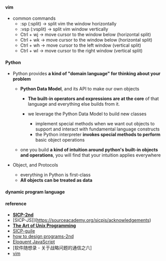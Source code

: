 

#### vim
* common commands 
    - :sp (:split) -> split vim the window horizontally  
    - :vsp (:vsplit) -> split vim window vertically  
    - Ctrl + wj -> move cursor to the window below (horizontal split)  
    - Ctrl + wk -> move cursor to the window below (horizontal split)  
    - Ctrl + wh -> move cursor to the left window (vertical split)
    - Ctrl + wl -> move cursor to the right window (vertical split)


#### Python  
* Python provides **a kind of "domain language" for thinking about your problem**    
    - **Python Data Model**, and its API to make our own objects  
        + **The built-in operators and expressions are at the core** of that language and everything else builds from it.  

        + we leverage the Python Data Model to build new classes  
            - implement special methods when we want out objects to support and interact with fundamental language constructs  
            - the Python interpreter **invokes special methods to perform** basic object operations  
  
    - one you build **a kind of intuition around python's built-in objects and operations**, you will find that your intuition applies everywhere  
        
* Object, and Protocols  
    - everything in Python is first-class  
    - **All objects can be treated as data**    



#### dynamic program language  


#### reference
* **[SICP-2nd](http://sarabander.github.io/sicp/html/index.xhtml#SEC_Contents)**  
* [SICP-JS]](https://sourceacademy.org/sicpjs/acknowledgements)  
* **[The Art of Unix Programming](http://www.catb.org/~esr/writings/taoup/html/)** 
* [SICP-guile](https://github.com/zv/SICP-guile)  
* [how to design programs-2nd](https://htdp.org/2018-01-06/Book/index.html)  
* [Eloquent JavaScript](https://eloquentjavascript.net/)
* [软件随想录 - 关于战略问题的通信之六]  
* [vim](https://yannesposito.com/Scratch/en/blog/Learn-Vim-Progressively/)
